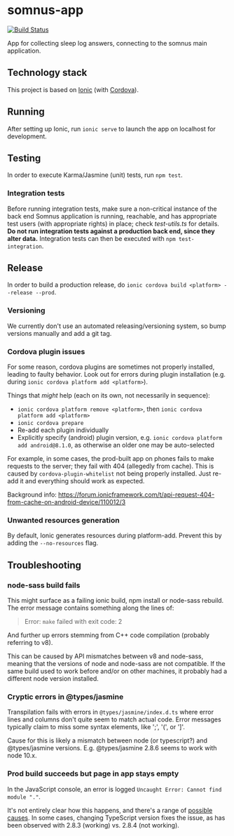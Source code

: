 # somnus-app

[![Build Status](https://travis-ci.org/upkbs-chronobiology/somnus-app.svg?branch=master)](https://travis-ci.org/upkbs-chronobiology/somnus-app)

App for collecting sleep log answers, connecting to the somnus main application.

## Technology stack
This project is based on [Ionic](https://ionicframework.com/) (with [Cordova](https://cordova.apache.org/)).

## Running

After setting up Ionic, run `ionic serve` to launch the app on localhost for development.

## Testing

In order to execute Karma/Jasmine (unit) tests, run `npm test`.

### Integration tests

Before running integration tests, make sure a non-critical instance of the back end Somnus application is running, reachable, and has appropriate test users (with appropriate rights) in place; check *test-utils.ts* for details.
**Do not run integration tests against a production back end, since they alter data.**
Integration tests can then be executed with `npm test-integration`.

## Release

In order to build a production release, do `ionic cordova build <platform> --release --prod`.

### Versioning

We currently don't use an automated releasing/versioning system, so bump versions manually and add a git tag.

### Cordova plugin issues

For some reason, cordova plugins are sometimes not properly installed, leading to faulty behavior.
Look out for errors during plugin installation (e.g. during `ionic cordova platform add <platform>`).

Things that *might* help (each on its own, not necessarily in sequence):

- `ionic cordova platform remove <platform>`, then `ionic cordova platform add <platform>`
- `ionic cordova prepare`
- Re-add each plugin individually
- Explicitly specify (android) plugin version, e.g. `ionic cordova platform add android@8.1.0`, as otherwise an older one may be auto-selected

For example, in some cases, the prod-built app on phones fails to make requests to the server; they fail with 404 (allegedly from cache).
This is caused by `cordova-plugin-whitelist` not being properly installed.
Just re-add it and everything should work as expected.

Background info: https://forum.ionicframework.com/t/api-request-404-from-cache-on-android-device/110012/3

### Unwanted resources generation

By default, Ionic generates resources during platform-add. Prevent this by adding the `--no-resources` flag.

## Troubleshooting

### node-sass build fails

This might surface as a failing ionic build, npm install or node-sass rebuild.
The error message contains something along the lines of:

> Error: `make` failed with exit code: 2

And further up errors stemming from C++ code compilation (probably referring to v8).

This can be caused by API mismatches between v8 and node-sass, meaning that the versions of node and node-sass are not compatible.
If the same build used to work before and/or on other machines, it probably had a different node version installed.

### Cryptic errors in @types/jasmine

Transpilation fails with errors in `@types/jasmine/index.d.ts` where error lines and columns don't quite seem to match actual code.
Error messages typically claim to miss some syntax elements, like ';', '(', or ']'.

Cause for this is likely a mismatch between node (or typescript?) and @types/jasmine versions.
E.g. @types/jasmine 2.8.6 seems to work with node 10.x.

### Prod build succeeds but page in app stays empty

In the JavaScript console, an error is logged `Uncaught Error: Cannot find module "."`.

It's not entirely clear how this happens, and there's a range of [possible causes](https://github.com/webpack/webpack/issues/4921).
In some cases, changing TypeScript version fixes the issue, as has been observed with 2.8.3 (working) vs. 2.8.4 (not working).
